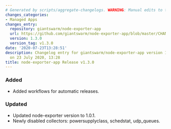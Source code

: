 ```yaml
---
# Generated by scripts/aggregate-changelogs. WARNING: Manual edits to this files will be overwritten.
changes_categories:
- Managed Apps
changes_entry:
  repository: giantswarm/node-exporter-app
  url: https://github.com/giantswarm/node-exporter-app/blob/master/CHANGELOG.md#130---2020-07-23
  version: 1.3.0
  version_tag: v1.3.0
date: '2020-07-23T13:28:51'
description: Changelog entry for giantswarm/node-exporter-app version 1.3.0, published
  on 23 July 2020, 13:28
title: node-exporter-app Release v1.3.0
---
```


### Added
- Added workflows for automatic releases.
### Updated
- Updated node-exporter version to 1.0.1.
- Newly disabled collectors: powersupplyclass, schedstat, udp_queues.
